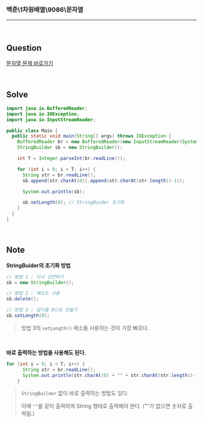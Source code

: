 ### 백준\1차원배열\9086\문자열

---

<br/>

## Question

[문자열 문제 바로가기](https://www.acmicpc.net/problem/9086)

<br/>

## Solve

```java
import java.io.BufferedReader;
import java.io.IOException;
import java.io.InputStreamReader;

public class Main {
  public static void main(String[] args) throws IOException {
    BufferedReader br = new BufferedReader(new InputStreamReader(System.in));
    StringBuilder sb = new StringBuilder();

    int T = Integer.parseInt(br.readLine());

    for (int i = 0; i < T; i++) {
      String str = br.readLine();
      sb.append(str.charAt(0)).append(str.charAt(str.length()-1));

      System.out.println(sb);

      sb.setLength(0); // StringBuider 초기화
    }
  }
}
```

<br/>

## Note

**StringBuider의 초기화 방법**

```java
// 방법 1 : 다시 선언하기
sb = new StringBuilder();

// 방법 2 : 매소드 사용
sb.delete();

// 방법 3 : 길이를 0으로 만들기
sb.setLength(0);
```

> 방법 3의 `setLength()` 메소들 사용하는 것이 가장 빠르다.

<br/>

**바로 출력하는 방법을 사용해도 된다.**

```java
for (int i = 0; i < T; i++) {
      String str = br.readLine();
      System.out.println(str.charAt(0) + "" + str.charAt(str.length()-1) );
    }
```

> `StringBuilder` 없이 바로 출력하는 방법도 있다.
>
> 이때 `""`를 같이 출력하여 String 형태로 출력해야 한다. (""가 없으면 숫자로 출력됨.)
